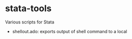 stata-tools
===========

Various scripts for Stata

* shellout.ado: exports output of shell command to a local
